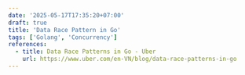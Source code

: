 ```yaml
---
date: '2025-05-17T17:35:20+07:00'
draft: true
title: 'Data Race Pattern in Go'
tags: ['Golang', 'Concurrency']
references:
  - title: Data Race Patterns in Go - Uber
    url: https://www.uber.com/en-VN/blog/data-race-patterns-in-go
---
```


